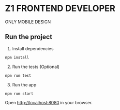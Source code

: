 # Z1 FRONTEND DEVELOPER

ONLY MOBILE DESIGN

## Run the project

1. Install dependencies

```bash
npm install
```

2. Run the tests (Optional)

```bash
npm run test
```

3. Run the app

```bash
npm run start
```

Open [http://localhost:8080](http://localhost:8080) in your browser.
